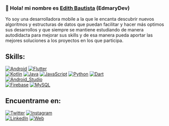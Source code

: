 ### 👋 Hola! mi nombre es [**Edith Bautista**](https://edmarybaga.github.io/EdithBautista/) (EdmaryDev)
Yo soy una desarrolladora mobile a la que le encanta descubrir nuevos algoritmos y estructuras de datos que puedan facilitar y hacer más optimos sus desarrollos y que siempre se mantiene estudiando de manera autodidacta para mejorar sus skills y de esa manera pueda aportar las mejores soluciones a los proyectos en los que participa.

## Skills:
[![Android](https://img.shields.io/badge/Android-3DDC84?style=for-the-badge&logo=android&logoColor=white&labelColor=101010)]()
[![Flutter](https://img.shields.io/badge/Flutter-0095D5?style=for-the-badge&logo=flutter&logoColor=white&labelColor=101010)]()
<br/>
[![Kotlin](https://img.shields.io/badge/Kotlin-0095D5?style=for-the-badge&logo=kotlin&logoColor=white&labelColor=101010)]()
[![Java](https://img.shields.io/badge/Java-007396?style=for-the-badge&logo=java&logoColor=white&labelColor=101010)]()
[![JavaScript](https://img.shields.io/badge/JavaScript-F7DF1E?style=for-the-badge&logo=javascript&logoColor=white&labelColor=101010)]()
[![Python](https://img.shields.io/badge/Python-3DDC84?style=for-the-badge&logo=python&logoColor=white&labelColor=101010)]()
[![Dart](https://img.shields.io/badge/Dart-0095D5?style=for-the-badge&logo=dart&logoColor=white&labelColor=101010)]()
<br/>
[![Android_Studio](https://img.shields.io/badge/Android_Studio-3DDC84?style=for-the-badge&logo=android-studio&logoColor=white&labelColor=101010)]()
</br>
[![Firebase](https://img.shields.io/badge/Firebase-FFCA28?style=for-the-badge&logo=firebase&logoColor=white&labelColor=101010)]()
[![MySQL](https://img.shields.io/badge/MySQL-4479A1?style=for-the-badge&logo=mysql&logoColor=white&labelColor=101010)]()

## Encuentrame en:
[![Twitter](https://img.shields.io/badge/Twitter-@EdmaryDev-1DA1F2?style=for-the-badge&logo=twitter&logoColor=white&labelColor=101010)](https://twitter.com/EdmaryDev)
[![Instagram](https://img.shields.io/badge/Instagram-@edmarydev-E4405F?style=for-the-badge&logo=instagram&logoColor=white&labelColor=101010)](https://instagram.com/edmarydev)
</br>
[![LinkedIn](https://img.shields.io/badge/LinkedIn-Edith_Maribel_Bautista_García-0077B5?style=for-the-badge&logo=linkedin&logoColor=white&labelColor=101010)](https://www.linkedin.com/in/edith-maribel-bautista-garcía-140677178)
[![Web](https://img.shields.io/badge/Mi_web-EdmaryDev-14a1f0?style=for-the-badge&logo=dev.to&logoColor=white&labelColor=101010)](https://edmarybaga.github.io/EdithBautista/)

<!--
**EdmaryBaga/EdmaryBaga** is a ✨ _special_ ✨ repository because its `README.md` (this file) appears on your GitHub profile.
Yo soy una desarrolladora mobile a la que le encanta descubrir nuevos algoritmos y estructuras de datos que puedan facilitar y hacer más optimos sus desarrollos, que siempre se mantiene estudiando de manera autodidacta para mejorar sus skills.
-->

